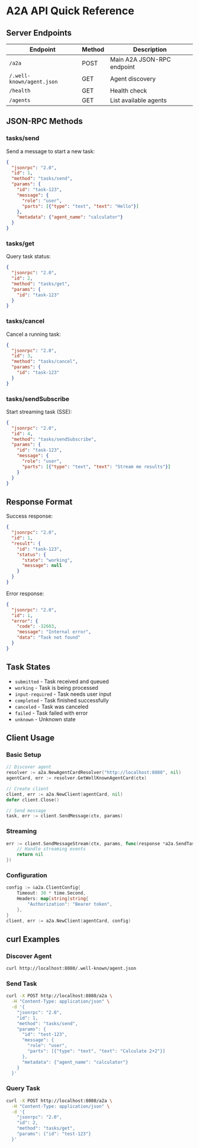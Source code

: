 # A2A API Quick Reference

## Server Endpoints

| Endpoint | Method | Description |
|----------|--------|-------------|
| `/a2a` | POST | Main A2A JSON-RPC endpoint |
| `/.well-known/agent.json` | GET | Agent discovery |
| `/health` | GET | Health check |
| `/agents` | GET | List available agents |

## JSON-RPC Methods

### tasks/send
Send a message to start a new task:
```json
{
  "jsonrpc": "2.0",
  "id": 1,
  "method": "tasks/send",
  "params": {
    "id": "task-123",
    "message": {
      "role": "user",
      "parts": [{"type": "text", "text": "Hello"}]
    },
    "metadata": {"agent_name": "calculator"}
  }
}
```

### tasks/get
Query task status:
```json
{
  "jsonrpc": "2.0",
  "id": 2,
  "method": "tasks/get",
  "params": {
    "id": "task-123"
  }
}
```

### tasks/cancel
Cancel a running task:
```json
{
  "jsonrpc": "2.0",
  "id": 3,
  "method": "tasks/cancel",
  "params": {
    "id": "task-123"
  }
}
```

### tasks/sendSubscribe
Start streaming task (SSE):
```json
{
  "jsonrpc": "2.0",
  "id": 4,
  "method": "tasks/sendSubscribe",
  "params": {
    "id": "task-123",
    "message": {
      "role": "user",
      "parts": [{"type": "text", "text": "Stream me results"}]
    }
  }
}
```

## Response Format

Success response:
```json
{
  "jsonrpc": "2.0",
  "id": 1,
  "result": {
    "id": "task-123",
    "status": {
      "state": "working",
      "message": null
    }
  }
}
```

Error response:
```json
{
  "jsonrpc": "2.0", 
  "id": 1,
  "error": {
    "code": -32603,
    "message": "Internal error",
    "data": "Task not found"
  }
}
```

## Task States

- `submitted` - Task received and queued
- `working` - Task is being processed
- `input-required` - Task needs user input
- `completed` - Task finished successfully
- `canceled` - Task was canceled
- `failed` - Task failed with error
- `unknown` - Unknown state

## Client Usage

### Basic Setup
```go
// Discover agent
resolver := a2a.NewAgentCardResolver("http://localhost:8080", nil)
agentCard, err := resolver.GetWellKnownAgentCard(ctx)

// Create client
client, err := a2a.NewClient(agentCard, nil)
defer client.Close()

// Send message
task, err := client.SendMessage(ctx, params)
```

### Streaming
```go
err := client.SendMessageStream(ctx, params, func(response *a2a.SendTaskStreamingResponse) error {
    // Handle streaming events
    return nil
})
```

### Configuration
```go
config := &a2a.ClientConfig{
    Timeout: 30 * time.Second,
    Headers: map[string]string{
        "Authorization": "Bearer token",
    },
}
client, err := a2a.NewClient(agentCard, config)
```

## curl Examples

### Discover Agent
```bash
curl http://localhost:8080/.well-known/agent.json
```

### Send Task
```bash
curl -X POST http://localhost:8080/a2a \
  -H "Content-Type: application/json" \
  -d '{
    "jsonrpc": "2.0",
    "id": 1,
    "method": "tasks/send",
    "params": {
      "id": "test-123",
      "message": {
        "role": "user",
        "parts": [{"type": "text", "text": "Calculate 2+2"}]
      },
      "metadata": {"agent_name": "calculator"}
    }
  }'
```

### Query Task
```bash
curl -X POST http://localhost:8080/a2a \
  -H "Content-Type: application/json" \
  -d '{
    "jsonrpc": "2.0",
    "id": 2,
    "method": "tasks/get",
    "params": {"id": "test-123"}
  }'
```
